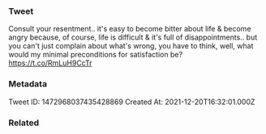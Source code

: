 ### Tweet
Consult your resentment.. it's easy to become bitter about life &amp; become angry because, of course, life is difficult &amp; it's full of disappointments.. but you can't just complain about what's wrong, you have to think, well, what would my minimal preconditions for satisfaction be? https://t.co/RmLuH9CcTr

### Metadata
Tweet ID: 1472968037435428869
Created At: 2021-12-20T16:32:01.000Z

### Related


